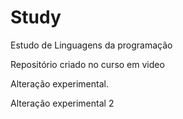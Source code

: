 # Study
 Estudo de Linguagens da programação

Repositório criado no curso em video 

Alteração experimental. 

Alteração experimental 2
